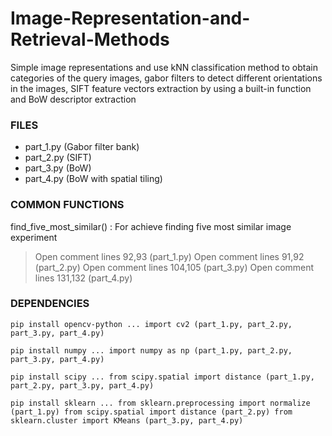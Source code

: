 # Image-Representation-and-Retrieval-Methods
Simple image representations and use kNN classification method to obtain categories of the query images, gabor filters to detect different orientations in the images, SIFT feature vectors extraction by using a built-in function and BoW descriptor extraction


### FILES

* part_1.py (Gabor filter bank)
* part_2.py (SIFT)
* part_3.py (BoW)
* part_4.py (BoW with spatial tiling)



### COMMON FUNCTIONS

find_five_most_similar() : For achieve finding five most similar image experiment
> Open comment lines 92,93 (part_1.py)
> Open comment lines 91,92 (part_2.py)
> Open comment lines 104,105 (part_3.py)
> Open comment lines 131,132 (part_4.py)



### DEPENDENCIES

`pip install opencv-python
...
import cv2 (part_1.py, part_2.py, part_3.py, part_4.py)`


`pip install numpy
...
import numpy as np (part_1.py, part_2.py, part_3.py, part_4.py)`


`pip install scipy
...
from scipy.spatial import distance (part_1.py, part_2.py, part_3.py, part_4.py)`


`pip install sklearn
...
from sklearn.preprocessing import normalize (part_1.py)
from scipy.spatial import distance (part_2.py)
from sklearn.cluster import KMeans (part_3.py, part_4.py)`

